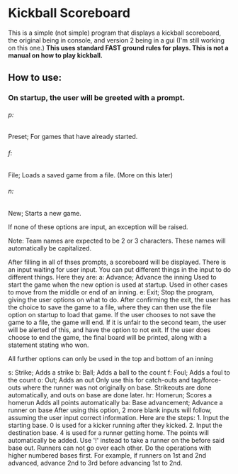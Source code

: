 # Kickball Scoreboard
This is a simple (not simple) program that displays a kickball scoreboard, the original being in console, and version 2 being in a gui (I'm still working on this one.)
**This uses standard FAST ground rules for plays. This is not a manual on how to play kickball.**

## How to use:
### On startup, the user will be greeted with a prompt.
###### p:
Preset; For games that have already started.
###### f:
File; Loads a saved game from a file. (More on this later)
###### n:
New; Starts a new game.

If none of these options are input, an exception will be raised.

Note: Team names are expected to be 2 or 3 characters. These names will automatically be capitalized.

After filling in all of thses prompts, a scoreboard will be displayed. There is an input waiting for user input. You can put different things in the input to do different things. Here they are:
a:
    Advance; Advance the inning
    Used to start the game when the new option is used at startup.
    Used in other cases to move from the middle or end of an inning.
e:
    Exit; Stop the program, giving the user options on what to do.
    After confirming the exit, the user has the choice to save the game to a file, where they can then use the file option on startup to load that game.
    If the user chooses to not save the game to a file, the game will end.
    If it is unfair to the second team, the user will be alerted of this, and have the option to not exit.
    If the user does choose to end the game, the final board will be printed, along with a statement stating who won.

All further options can only be used in the top and bottom of an inning

s:
    Strike; Adds a strike
b:
    Ball; Adds a ball to the count
f:
    Foul; Adds a foul to the count
o:
    Out; Adds an out
    Only use this for catch-outs and tag/force-outs where the runner was not originally on base. Strikeouts are done automatically, and outs on base are done later.
hr:
    Homerun; Scores a homerun
    Adds all points automatically
ba:
    Base advancement; Advance a runner on base
    After using this option, 2 more blank inputs will follow, assuming the user input correct information. Here are the steps:
    1. Input the starting base. 0 is used for a kicker running after they kicked.
    2. Input the destination base. 4 is used for a runner getting home. The points will automatically be added. Use '!' instead to take a runner on the before said base out.
    Runners can not go over each other. Do the operations with higher numbered bases first. For example, if runners on 1st and 2nd advanced, advance 2nd to 3rd before advancing 1st to 2nd.